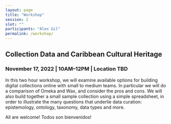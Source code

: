 ```yaml
---
layout: page
title: "Workshop"
session: 2
slot: ""
participants: "Alex Gil"
permalink: /workshop/
---
```


  <h2 class="notice">
    Collection Data and Caribbean Cultural Heritage
    
  </h2>
  <h3>November 17, 2022 | 10AM–12PM | Location TBD</h3>

  <p>In this two hour workshop, we will examine available options for building digital collections online with small to medium teams. In particular we will do a comparison of Omeka and Wax, and consider the pros and cons. We will also build together a small sample collection using a simple spreadsheet, in order to illustrate the many questions that underlie data curation: epistemology, ontology, taxonomy, data types and more.</p>

  <p class="">All are welcome! Todos son bienvenidos!</p>

<br>

